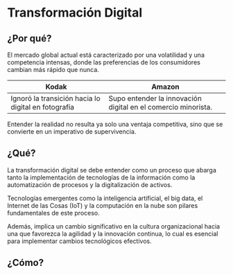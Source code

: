 # Transformación Digital

## ¿Por qué?

El mercado global actual está caracterizado por una volatilidad y una competencia intensas, donde las preferencias de los consumidores cambian más rápido que nunca. 

|Kodak|Amazon|
|-|-|
Ignoró la transición hacia lo digital en fotografía|Supo entender la innovación digital en el comercio minorista. 

Entender la realidad no resulta ya solo una ventaja competitiva, sino que se convierte en un imperativo de supervivencia.

## ¿Qué?

La transformación digital se debe entender como un proceso que abarga tanto la implementación de tecnologías de la información como la automatización de procesos y la digitalización de activos. 

Tecnologías emergentes como la inteligencia artificial, el big data, el Internet de las Cosas (IoT) y la computación en la nube son pilares fundamentales de este proceso. 

Además, implica un cambio significativo en la cultura organizacional hacia una que favorezca la agilidad y la innovación continua, lo cual es esencial para implementar cambios tecnológicos efectivos.

## ¿Cómo?
